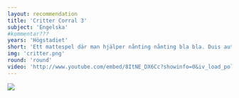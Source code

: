 ```yaml
---
layout: recommendation
title: 'Critter Corral 3'
subject: 'Engelska'
#kommentar???
years: 'Högstadiet'
short: 'Ett mattespel där man hjälper nånting nånting bla bla. Duis aute irure dolor in reprehenderit in voluptate velit esse cillum dolore eu fugiat nulla pariatur.'
img: 'critter.png'
round: 'round'
video: 'http://www.youtube.com/embed/8ItNE_DX6Cc?showinfo=0&iv_load_policy=3&controls=0'
---
```



<img class="" src="/assets/img/recommendations/{{page.img}}"/>
